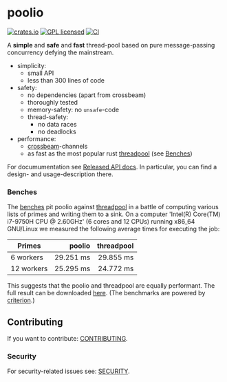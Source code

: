 # poolio

[![crates.io][crates-badge]][crates-url]
[![GPL licensed][license-badge]][license-url]
[![CI][actions-badge]][actions-url]

[crates-badge]: https://img.shields.io/crates/v/poolio.svg
[crates-url]: https://crates.io/crates/poolio
[license-badge]: https://img.shields.io/badge/license-GPL-blue.svg
[license-url]: ./Cargo.toml
[actions-badge]: https://github.com/aronpaulson/poolio/actions/workflows/ci.yaml/badge.svg
[actions-url]: https://github.com/aronpaulson/poolio/actions/workflows/ci.yaml

A **simple** and **safe** and **fast** thread-pool based on pure message-passing concurrency defying the mainstream.

- simplicity:
  * small API
  * less than 300 lines of code
- safety:
  * no dependencies (apart from crossbeam)
  * thoroughly tested
  * memory-safety: no `unsafe`-code
  * thread-safety:
    + no data races
    + no deadlocks
- performance:
  * [crossbeam](https://github.com/crossbeam-rs/crossbeam)-channels
  * as fast as the most popular rust [threadpool](https://github.com/rust-threadpool/rust-threadpool) (see [Benches](#benches))

For documumentation see [Released API docs](https://docs.rs/poolio).
In particular, you can find a design- and usage-description there.

### Benches

The [benches](benches) pit poolio against [threadpool](https://github.com/rust-threadpool/rust-threadpool) in a battle of computing various lists of primes and writing them to a sink.
On a computer 'Intel(R) Core(TM) i7-9750H CPU @ 2.60GHz' (6 cores and 12 CPUs) running x86\_64 GNU/Linux we measured the following average times for executing the job:

| Primes     | poolio     | threadpool |
| ---------- | ----------:| ----------:|
| 6 workers  | 29.251 ms  | 29.855 ms  |
| 12 workers | 25.295 ms  | 24.772 ms  |

This suggests that the poolio and threadpool are equally performant.
The full result can be downloaded [here](https://github.com/aronpaulson/poolio/releases/latest/download/benches.tar.gz).
(The benchmarks are powered by [criterion](https://github.com/bheisler/criterion.rs).)

## Contributing

If you want to contribute: [CONTRIBUTING](CONTRIBUTING.md).

### Security

For security-related issues see: [SECURITY](SECURITY.md).
